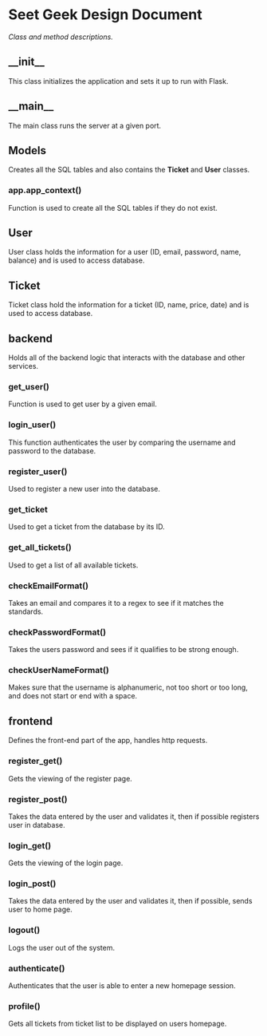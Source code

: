 # Seet Geek Design Document
*Class and method descriptions.*

## \_\_init\_\_

This class initializes the application and sets it up to run with Flask.

## \_\_main\_\_
The main class runs the server at a given port.

## Models
Creates all the SQL tables and also contains the **Ticket** and **User** classes.
### app.app_context()
Function is used to create all the SQL tables if they do not exist.

## User
User class holds the information for a user (ID, email, password, name, balance) and is used to access database.

## Ticket
Ticket class hold the information for a ticket (ID, name, price, date) and is used to access database.

## backend
Holds all of the backend logic that interacts with the database and other services.
### get_user()
Function is used to get user by a given email.
### login_user()
This function authenticates the user by comparing the username and password to the database.
### register_user()
Used to register a new user into the database.
### get_ticket
Used to get a ticket from the database by its ID.
### get_all_tickets()
Used to get a list of all available tickets.
### checkEmailFormat()
Takes an email and compares it to a regex to see if it matches the standards.
### checkPasswordFormat()
Takes the users password and sees if it qualifies to be strong enough.
### checkUserNameFormat()
Makes sure that the username is alphanumeric, not too short or too long, and does not start or end with a space.

## frontend
Defines the front-end part of the app, handles http requests.

### register_get()
Gets the viewing of the register page.
### register_post()
Takes the data entered by the user and validates it, then if possible registers user in database.
### login_get()
Gets the viewing of the login page.
### login_post()
Takes the data entered by the user and validates it, then if possible, sends user to home page.
### logout()
Logs the user out of the system.
### authenticate()
Authenticates that the user is able to enter a new homepage session.
### profile()
Gets all tickets from ticket list to be displayed on users homepage.



